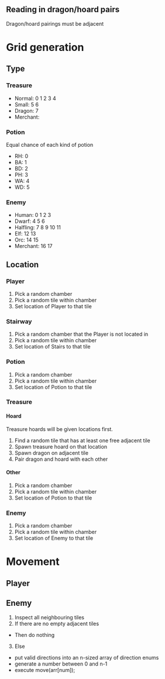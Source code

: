 ## Reading in dragon/hoard pairs
Dragon/hoard pairings must be adjacent

# Grid generation
## Type
### Treasure
- Normal: 0 1 2 3 4
- Small: 5 6
- Dragon: 7
- Merchant: 
### Potion
Equal chance of each kind of potion
- RH: 0
- BA: 1
- BD: 2
- PH: 3
- WA: 4
- WD: 5
### Enemy
- Human: 0 1 2 3
- Dwarf: 4 5 6
- Halfling: 7 8 9 10 11
- Elf: 12 13
- Orc: 14 15
- Merchant: 16 17
## Location
### Player
1. Pick a random chamber
2. Pick a random tile within chamber
2. Set location of Player to that tile
### Stairway
1. Pick a random chamber that the Player is not located in
2. Pick a random tile within chamber
3. Set location of Stairs to that tile
### Potion
1. Pick a random chamber
2. Pick a random tile within chamber
3. Set location of Potion to that tile
### Treasure 
#### Hoard
Treasure hoards will be given locations first.
1. Find a random tile that has at least one free adjacent tile
2. Spawn treasure hoard on that location
3. Spawn dragon on adjacent tile
4. Pair dragon and hoard with each other
#### Other
1. Pick a random chamber
2. Pick a random tile within chamber
2. Set location of Potion to that tile
### Enemy
1. Pick a random chamber
2. Pick a random tile within chamber
2. Set location of Enemy to that tile

# Movement
## Player

## Enemy
1. Inspect all neighbouring tiles
2. If there are no empty adjacent tiles
- Then do nothing
3. Else
- put valid directions into an n-sized array of direction enums
- generate a number between 0 and n-1
- execute move(arr[num]);
